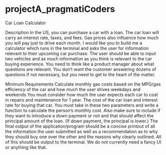 # projectA_pragmatiCoders
Car Loan Calculator 

Description
In the US, you can purchase a car with a loan. The car loan will carry an interest rate, taxes, and fees.
Gas prices also influence how much you will pay just to drive each month.
I would like you to build me a calculator which runs in the terminal and asks the user for information relevant to their 
upcoming car purchase.
The user should be able to input two vehicles and as much information as you think is relevant to the car buying experience. 
You need to think like a product manager about what questions are relevant. 
You don’t want the customer answering dozens of questions if not necessary, but you need to get to the heart of the matter.

Minimum Requirements
Calculate monthly gas costs based on the MPG/gas efficiency of the car and how much the user drives weekdays and weekends
You must consider how much the user expects each car to cost in repairs and maintenance for 1 year.
The cost of the car loan and interest rate for buying that car. You must take in these two parameters and write a function
to calculate the person’s monthly cost. 
Also make sure to include if they want to introduce a down payment or not and that should affect the principal amount of the loan.
(If down payment, the principal is lower.)
The final output of the application/program should be a concise printout of all the information the user submitted as well as a
recommendation as to why they 
should buy one over the other and the reasons why clearly outlined.
All of this should be output to the terminal. We do not currently need a fancy UI or anything like that.
